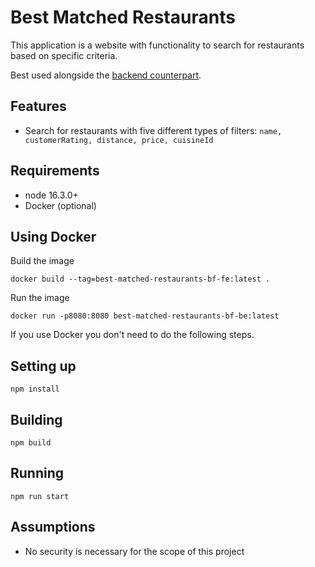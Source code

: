 
# Best Matched Restaurants

This application is a website with functionality to search for restaurants based on specific criteria.

  

Best used alongside the [backend counterpart](https://github.com/billybrianm/best-matched-restaurants-bf).

  

## Features

- Search for restaurants with five different types of filters:
```name, customerRating, distance, price, cuisineId```

  

## Requirements

- node 16.3.0+
- Docker (optional)
  
## Using Docker
Build the image

```docker build --tag=best-matched-restaurants-bf-fe:latest .```

Run the image

```docker run -p8080:8080 best-matched-restaurants-bf-be:latest```

If you use Docker you don't need to do the following steps.

## Setting up

```npm install```

## Building

```npm build```

## Running

```npm run start```


  

## Assumptions

- No security is necessary for the scope of this project
